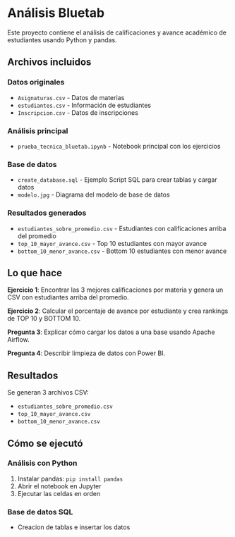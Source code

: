 # Análisis Bluetab

Este proyecto contiene el análisis de calificaciones y avance académico de estudiantes usando Python y pandas.

## Archivos incluidos

### Datos originales
- `Asignaturas.csv` - Datos de materias
- `estudiantes.csv` - Información de estudiantes  
- `Inscripcion.csv` - Datos de inscripciones

### Análisis principal
- `prueba_tecnica_bluetab.ipynb` - Notebook principal con los ejercicios

### Base de datos
- `create_database.sql` - Ejemplo Script SQL para crear tablas y cargar datos
- `modelo.jpg` - Diagrama del modelo de base de datos

### Resultados generados
- `estudiantes_sobre_promedio.csv` - Estudiantes con calificaciones arriba del promedio
- `top_10_mayor_avance.csv` - Top 10 estudiantes con mayor avance
- `bottom_10_menor_avance.csv` - Bottom 10 estudiantes con menor avance

## Lo que hace

**Ejercicio 1**: Encontrar las 3 mejores calificaciones por materia y genera un CSV con estudiantes arriba del promedio.

**Ejercicio 2**: Calcular el porcentaje de avance por estudiante y crea rankings de TOP 10 y BOTTOM 10.

**Pregunta 3**: Explicar cómo cargar los datos a una base usando Apache Airflow.

**Pregunta 4**: Describir limpieza de datos con Power BI.

## Resultados

Se generan 3 archivos CSV:
- `estudiantes_sobre_promedio.csv`
- `top_10_mayor_avance.csv` 
- `bottom_10_menor_avance.csv`

## Cómo se ejecutó

### Análisis con Python
1. Instalar pandas: `pip install pandas`
2. Abrir el notebook en Jupyter
3. Ejecutar las celdas en orden

### Base de datos SQL
- Creacion de tablas e insertar los datos
